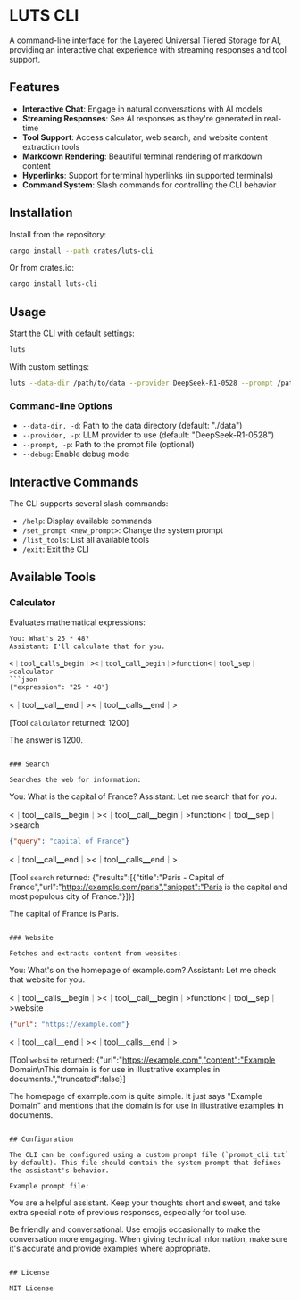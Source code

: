 # LUTS CLI

A command-line interface for the Layered Universal Tiered Storage for AI, providing an interactive chat experience with streaming responses and tool support.

## Features

- **Interactive Chat**: Engage in natural conversations with AI models
- **Streaming Responses**: See AI responses as they're generated in real-time
- **Tool Support**: Access calculator, web search, and website content extraction tools
- **Markdown Rendering**: Beautiful terminal rendering of markdown content
- **Hyperlinks**: Support for terminal hyperlinks (in supported terminals)
- **Command System**: Slash commands for controlling the CLI behavior

## Installation

Install from the repository:

```bash
cargo install --path crates/luts-cli
```

Or from crates.io:

```bash
cargo install luts-cli
```

## Usage

Start the CLI with default settings:

```bash
luts
```

With custom settings:

```bash
luts --data-dir /path/to/data --provider DeepSeek-R1-0528 --prompt /path/to/prompt.txt --debug
```

### Command-line Options

- `--data-dir, -d`: Path to the data directory (default: "./data")
- `--provider, -p`: LLM provider to use (default: "DeepSeek-R1-0528")
- `--prompt, -p`: Path to the prompt file (optional)
- `--debug`: Enable debug mode

## Interactive Commands

The CLI supports several slash commands:

- `/help`: Display available commands
- `/set_prompt <new_prompt>`: Change the system prompt
- `/list_tools`: List all available tools
- `/exit`: Exit the CLI

## Available Tools

### Calculator

Evaluates mathematical expressions:

```
You: What's 25 * 48?
Assistant: I'll calculate that for you.

<｜tool▁calls▁begin｜><｜tool▁call▁begin｜>function<｜tool▁sep｜>calculator
```json
{"expression": "25 * 48"}
```
<｜tool▁call▁end｜><｜tool▁calls▁end｜>

[Tool `calculator` returned: 1200]

The answer is 1200.
```

### Search

Searches the web for information:

```
You: What is the capital of France?
Assistant: Let me search that for you.

<｜tool▁calls▁begin｜><｜tool▁call▁begin｜>function<｜tool▁sep｜>search
```json
{"query": "capital of France"}
```
<｜tool▁call▁end｜><｜tool▁calls▁end｜>

[Tool `search` returned: {"results":[{"title":"Paris - Capital of France","url":"https://example.com/paris","snippet":"Paris is the capital and most populous city of France."}]}]

The capital of France is Paris.
```

### Website

Fetches and extracts content from websites:

```
You: What's on the homepage of example.com?
Assistant: Let me check that website for you.

<｜tool▁calls▁begin｜><｜tool▁call▁begin｜>function<｜tool▁sep｜>website
```json
{"url": "https://example.com"}
```
<｜tool▁call▁end｜><｜tool▁calls▁end｜>

[Tool `website` returned: {"url":"https://example.com","content":"Example Domain\nThis domain is for use in illustrative examples in documents.","truncated":false}]

The homepage of example.com is quite simple. It just says "Example Domain" and mentions that the domain is for use in illustrative examples in documents.
```

## Configuration

The CLI can be configured using a custom prompt file (`prompt_cli.txt` by default). This file should contain the system prompt that defines the assistant's behavior.

Example prompt file:
```
You are a helpful assistant. Keep your thoughts short and sweet, and take extra special note of previous responses, especially for tool use. 

Be friendly and conversational. Use emojis occasionally to make the conversation more engaging. When giving technical information, make sure it's accurate and provide examples where appropriate.
```

## License

MIT License